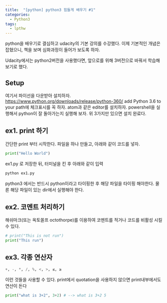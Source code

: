 ```yaml
---
title:  "[python] python3 힘들게 배우기 #1"
categories: 
  - Python3
tags:
  - lpthw
---
```


python을 배우기로 결심하고 udacity의 기본 강의를 수강했다. 
이제 기본적인 개념은 잡혔으니, 책을 보며 심화과정이 들어가 보도록 하자.

Udacity에서는 python2버전을 사용했다면, 앞으로를 위해 3버전으로 바꿔서 학습해 보기로 했다.


## Setup

여기서 파이선을 다운받아 설치하자. https://www.python.org/downloads/release/python-360/
add Python 3.6 to your path에 체크표시를 꼭 하자.
atom과 같은 editor를 설치하자.
powershell을 실행해서 python이 잘 돌아가는지 실행해 보자.
위 3가지만 있으면 설치 완료다.

## **ex1. print 하기**

간단한 print 부터 시작한다. 파일을 하나 만들고, 아래와 같이 코드를 넣자.

```python
print("Hello World")
```

ex1.py 로 저장한 뒤, 터미널을 킨 후 아래와 같이 입력

```python
python ex1.py
```

python3 에서는 반드시 python이라고 타이핑한 후 해당 파일을 타이핑 해야한다. 물론 해당 파일이 있는 dir에서 실행해야 한다.

## **ex2. 코멘트 처리하기**

해쉬마크(또는 옥토쏠프 octothorpe)를 이용하여 코멘트를 적거나 코드를 비활성 시킬 수 있다.

```python
# print("This is not run")
print("This run")
```

## **ex3. 각종 연산자**

```python
+, -, *, /, %, <, >, ≤, ≥ 
```

이런 것들을 사용할 수 있다. 
print에서 quotation을 사용하지 않으면 print내부에서도 연산이 돈다

```python
print("what is 3+2", 3+2) # --> what is 3+2 5
```

